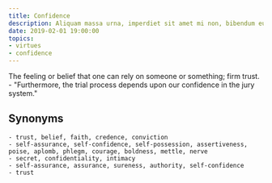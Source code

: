 ```yaml
---
title: Confidence
description: Aliquam massa urna, imperdiet sit amet mi non, bibendum euismod est.
date: 2019-02-01 19:00:00
topics: 
- virtues
- confidence
---
```


The feeling or belief that one can rely on someone or something; firm trust.
	- "Furthermore, the trial process depends upon our confidence in the jury system."

## Synonyms
	- trust, belief, faith, credence, conviction
	- self-assurance, self-confidence, self-possession, assertiveness, poise, aplomb, phlegm, courage, boldness, mettle, nerve
	- secret, confidentiality, intimacy
	- self-assurance, assurance, sureness, authority, self-confidence
	- trust

